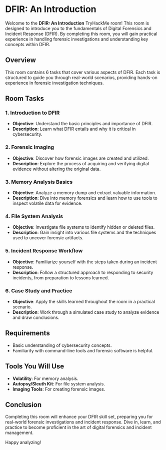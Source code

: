 # DFIR: An Introduction

Welcome to the **DFIR: An Introduction** TryHackMe room! This room is designed to introduce you to the fundamentals of Digital Forensics and Incident Response (DFIR). By completing this room, you will gain practical experience in handling forensic investigations and understanding key concepts within DFIR.

## Overview
This room contains 6 tasks that cover various aspects of DFIR. Each task is structured to guide you through real-world scenarios, providing hands-on experience in forensic investigation techniques.

## Room Tasks

### 1. Introduction to DFIR
- **Objective**: Understand the basic principles and importance of DFIR.
- **Description**: Learn what DFIR entails and why it is critical in cybersecurity.

### 2. Forensic Imaging
- **Objective**: Discover how forensic images are created and utilized.
- **Description**: Explore the process of acquiring and verifying digital evidence without altering the original data.

### 3. Memory Analysis Basics
- **Objective**: Analyze a memory dump and extract valuable information.
- **Description**: Dive into memory forensics and learn how to use tools to inspect volatile data for evidence.

### 4. File System Analysis
- **Objective**: Investigate file systems to identify hidden or deleted files.
- **Description**: Gain insight into various file systems and the techniques used to uncover forensic artifacts.

### 5. Incident Response Workflow
- **Objective**: Familiarize yourself with the steps taken during an incident response.
- **Description**: Follow a structured approach to responding to security incidents, from preparation to lessons learned.

### 6. Case Study and Practice
- **Objective**: Apply the skills learned throughout the room in a practical scenario.
- **Description**: Work through a simulated case study to analyze evidence and draw conclusions.

## Requirements
- Basic understanding of cybersecurity concepts.
- Familiarity with command-line tools and forensic software is helpful.

## Tools You Will Use
- **Volatility**: For memory analysis.
- **Autopsy/Sleuth Kit**: For file system analysis.
- **Imaging Tools**: For creating forensic images.

## Conclusion
Completing this room will enhance your DFIR skill set, preparing you for real-world forensic investigations and incident response. Dive in, learn, and practice to become proficient in the art of digital forensics and incident management.

Happy analyzing!

